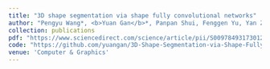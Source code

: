 ```yaml
---
title: "3D shape segmentation via shape fully convolutional networks"
author: "Pengyu Wang*, <b>Yuan Gan</b>*, Panpan Shui, Fenggen Yu, Yan Zhang, Songle Chen, Zhengxing Sun"
collection: publications
pdf: "https://www.sciencedirect.com/science/article/pii/S0097849317301231"
code: "https://github.com/yuangan/3D-Shape-Segmentation-via-Shape-Fully-Convolutional-Networks"
venue: 'Computer & Graphics'
---
```

